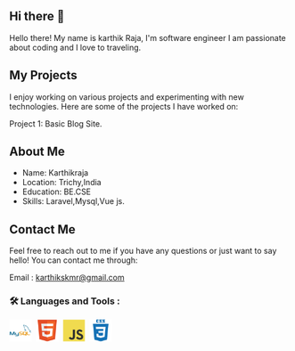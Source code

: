 ## Hi there 👋
Hello there! My name is karthik Raja,
I'm software engineer
I am passionate about coding and I love to traveling.

## My Projects
I enjoy working on various projects and experimenting with new technologies. Here are some of the projects I have worked on:

  Project 1: Basic Blog Site.

## About Me
  - Name: Karthikraja
  - Location: Trichy,India
  - Education: BE.CSE
  - Skills: Laravel,Mysql,Vue js.

## Contact Me
Feel free to reach out to me if you have any questions or just want to say hello! You can contact me through:

Email : karthikskmr@gmail.com


### :hammer_and_wrench: Languages and Tools :
<div>
  <img src="https://github.com/devicons/devicon/blob/master/icons/mysql/mysql-original-wordmark.svg" title="MySQL"  alt="MySQL" width="40" height="40"/>&nbsp;
  <img src="https://github.com/devicons/devicon/blob/master/icons/html5/html5-original.svg" title="HTML5" alt="HTML" width="40" height="40"/>&nbsp;
  <img src="https://github.com/devicons/devicon/blob/master/icons/javascript/javascript-original.svg" title="JavaScript" alt="JavaScript" width="40" height="40"/>&nbsp;
  <img src="https://github.com/devicons/devicon/blob/master/icons/css3/css3-plain-wordmark.svg"  title="CSS3" alt="CSS" width="40" height="40"/>&nbsp;
</div>
